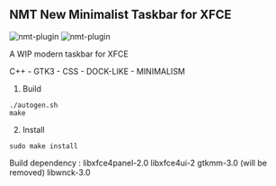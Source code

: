 NMT New Minimalist Taskbar for XFCE
-----------------------------------

![nmt-plugin](https://i.imgur.com/9wrvuM4.png)
![nmt-plugin](https://i.imgur.com/1oooQUS.png)

A WIP modern taskbar for XFCE

C++ - GTK3 - CSS - DOCK-LIKE - MINIMALISM

1. Build
```
./autogen.sh
make
```

2. Install
```
sudo make install
```

Build dependency :
libxfce4panel-2.0
libxfce4ui-2
gtkmm-3.0 (will be removed)
libwnck-3.0